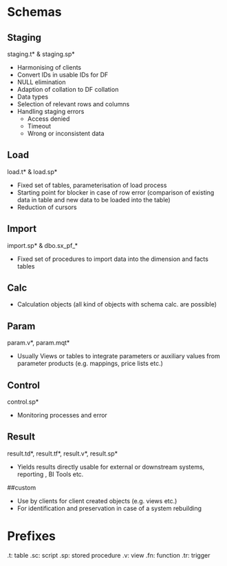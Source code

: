 # Schemas
## Staging
staging.t* &
staging.sp*
* Harmonising of clients
* Convert IDs in usable IDs for DF
* NULL elimination
* Adaption of collation to DF collation
* Data types
* Selection of relevant rows and columns
* Handling staging errors
  * Access denied
  * Timeout
  * Wrong or inconsistent data

## Load
load.t* &
load.sp*
* Fixed set of tables, parameterisation of load process
* Starting point for blocker in case of row error (comparison of existing data in table and new data to be loaded into the table)
* Reduction of cursors

## Import
import.sp* &
dbo.sx_pf_*
* Fixed set of procedures to import data into the dimension and facts tables

## Calc
* Calculation objects (all kind of objects with schema calc. are possible)

## Param
param.v*, param.mqt*
* Usually Views or tables to integrate parameters or auxiliary values from parameter products (e.g. mappings, price lists etc.)

## Control
control.sp*
* Monitoring processes and error 

## Result
result.td*, result.tf*, result.v*, result.sp*
* Yields results directly usable for external or downstream systems, reporting , BI Tools etc.

##custom
* Use by clients for client created objects (e.g. views etc.)
* For identification and preservation in case of a system rebuilding

# Prefixes

.t: 	table
.sc: 	script
.sp: 	stored procedure
.v:		view
.fn:	function
.tr:	trigger
